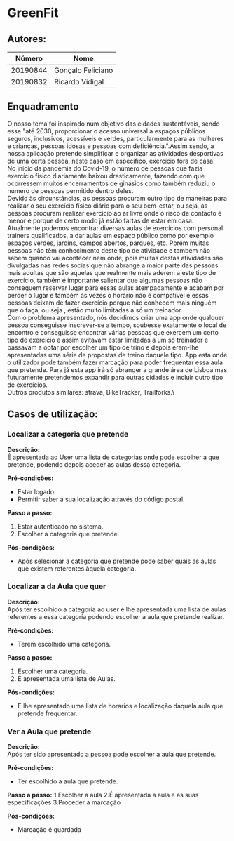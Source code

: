 # GreenFit



## Autores:

| Número        |     Nome         |
|---------------|------------------|
|  20190844     | Gonçalo Feliciano|
|  20190832     | Ricardo Vidigal  | 

## Enquadramento
O nosso tema foi inspirado num objetivo das cidades sustentáveis, sendo esse "até 2030, proporcionar o acesso universal a espaços públicos seguros, inclusivos, acessíveis e verdes, particularmente para as mulheres e crianças, pessoas idosas e pessoas com deficiência.".Assim sendo, a nossa aplicação pretende simplificar e organizar as atividades desportivas de uma certa pessoa, neste caso em específico, exercício fora de casa.\
No início da pandemia do Covid-19, o número de pessoas que fazia exercício físico diariamente baixou drasticamente, fazendo com que ocorressem muitos encerramentos de ginásios como também reduziu o número de pessoas permitido dentro deles.\
Devido às circunstâncias, as pessoas procuram outro tipo de maneiras para realizar o seu exercício físico diário para o seu bem-estar, ou seja, as pessoas procuram realizar exercício ao ar livre onde o risco de contacto é menor e porque de certo modo já estão fartas de estar em casa.\
Atualmente podemos encontrar diversas aulas de exercícios com personal trainers qualificados, a dar aulas em espaço público como por exemplo espaços verdes, jardins, campos abertos, parques, etc. Porém muitas pessoas não têm conhecimento deste tipo de atividade e também não sabem quando vai acontecer nem onde, pois muitas destas atividades são divulgadas nas redes socias que não abrange a maior parte das pessoas mais adultas que são aquelas que realmente mais aderem a este tipo de exercício, também é importante salientar que algumas pessoas não conseguem reservar lugar para essas aulas atempadamente e acabam por perder o lugar e também às vezes o horário não é compatível e essas pessoas deixam de fazer exercício porque não conhecem mais ninguém que o faça, ou seja , estão muito limitadas a só um treinador.\
Com o problema apresentado, nós decidimos criar uma app onde qualquer pessoa conseguisse inscrever-se a tempo, soubesse exatamente o local de encontro e conseguisse encontrar várias pessoas que exercem um certo tipo de exercício e assim evitavam estar limitadas a um só treinador e passavam a optar por escolher um tipo de trino e depois eram-lhe apresentadas uma série de propostas de treino daquele tipo. App esta onde o utilizador pode também fazer marcação para poder frequentar essa aula que pretende. Para já esta app irá só abranger a grande área de Lisboa mas futuramente pretendemos expandir para outras cidades e incluir outro tipo de exercícios.   \
Outros produtos similares: strava, BikeTracker, Trailforks.\
## Casos de utilização:

### Localizar a categoria que pretende
**Descrição:** \
É apresentada ao User uma lista de categorias onde pode escolher a que pretende, podendo depois aceder as aulas dessa categoria.

**Pré-condições:**
- Estar logado.
- Permitir saber a sua localização através do código postal.

**Passo a passo:**
1. Estar autenticado no sistema.
2. Escolher a categoria que pretende.

**Pós-condições:**
- Após selecionar a categoria que pretende pode saber quais as aulas que existem referentes àquela categoria.

### Localizar a da Aula que quer
**Descrição:** \
Após ter escolhido a categoria ao user é lhe apresentada uma lista de aulas referentes a essa categoria podendo escolher a aula que pretende realizar.

**Pré-condições:**
- Terem escolhido uma categoria.

**Passo a passo:**
1. Escolher uma categoria.
2. É apresentada uma lista de Aulas.

**Pós-condições:**
- É lhe apresentado uma lista de horarios e localização daquela aula que pretende frequentar.

### Ver a Aula que pretende
**Descrição:** \
Após ter sido apresentado a pessoa pode escolher a aula que pretende.

**Pré-condições:**
- Ter escolhido a aula que pretende.

**Passo a passo:**
1.Escolher a aula 
2.É apresentada a aula e as suas especificações
3.Proceder à marcação

**Pós-condições:**
- Marcação é guardada





